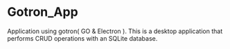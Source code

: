 # Gotron_App
Application using gotron( GO & Electron ). This is a desktop application that performs CRUD operations with an SQLite database.
